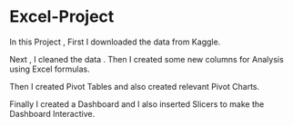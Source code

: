 # Excel-Project
In this Project , First I downloaded the data from Kaggle.

Next , I cleaned the data . Then I created some new columns for Analysis using Excel formulas.

Then I created Pivot Tables and also created relevant Pivot Charts.

Finally I created a Dashboard and I also inserted Slicers to make the Dashboard Interactive.
